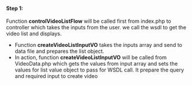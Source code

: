 #### Step 1:

Function **controlVideoListFlow** will be called first from index.php to controller which takes the inputs from the user. we call the wsdl to get the video list and displays.

- Function **createVideoListInputVO** takes the inputs array and send to data file and prepares the list object.
- In action, function **createVideoListInputVO** will be called from VideoData.php which gets the values from input array and sets the values for list value object to pass for WSDL call. It prepare the query and required input to create video
